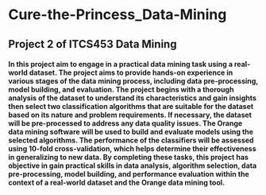 # Cure-the-Princess_Data-Mining
## Project 2 of ITCS453 Data Mining

#### In this project aim to engage in a practical data mining task using a real-world dataset. The project aims to provide hands-on experience in various stages of the data mining process, including data pre-processing, model building, and evaluation. The project begins with a thorough analysis of the dataset to understand its characteristics and gain insights then select two classification algorithms that are suitable for the dataset based on its nature and problem requirements. If necessary, the dataset will be pre-processed to address any data quality issues. The Orange data mining software will be used to build and evaluate models using the selected algorithms. The performance of the classifiers will be assessed using 10-fold cross-validation, which helps determine their effectiveness in generalizing to new data. By completing these tasks, this project has objective in gain practical skills in data analysis, algorithm selection, data pre-processing, model building, and performance evaluation within the context of a real-world dataset and the Orange data mining tool.
